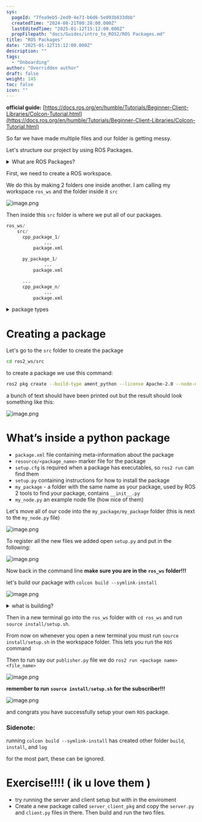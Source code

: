 ```yaml
---
sys:
  pageId: "7fea9eb5-2ed9-4e73-b6d6-5e093b833dbb"
  createdTime: "2024-08-21T00:28:00.000Z"
  lastEditedTime: "2025-01-12T15:12:00.000Z"
  propFilepath: "docs/Guides/intro_to_ROS2/ROS Packages.md"
title: "ROS Packages"
date: "2025-01-12T15:12:00.000Z"
description: ""
tags:
  - "Onboarding"
author: "Overridden author"
draft: false
weight: 145
toc: false
icon: ""
---
```


**official guide:** [https://docs.ros.org/en/humble/Tutorials/Beginner-Client-Libraries/Colcon-Tutorial.html](https://docs.ros.org/en/humble/Tutorials/Beginner-Client-Libraries/Colcon-Tutorial.html)

So far we have made multiple files and our folder is getting messy.

Let's structure our project by using ROS Packages.

<details>

<summary>What are ROS Packages?</summary>

ROS Packages are, as the name implies, packages of code that are highly sharable between ROS developers.

They consist of a folder, `package.xml` file, and source code

```python
      cpp_package_1/
		      ... imagine much code files here ..
          package.xml
```

</details>

First, we need to create a ROS workspace.

We do this by making 2 folders one inside another. I am calling my workspace `ros_ws` and the folder inside it `src`

![image.png](https://prod-files-secure.s3.us-west-2.amazonaws.com/d518164a-d88e-44d1-a4ee-3adb3bd8bce0/70706947-fd18-4537-a67b-e12946812d31/image.png?X-Amz-Algorithm=AWS4-HMAC-SHA256&X-Amz-Content-Sha256=UNSIGNED-PAYLOAD&X-Amz-Credential=ASIAZI2LB4664H7YXJOT%2F20250308%2Fus-west-2%2Fs3%2Faws4_request&X-Amz-Date=20250308T050222Z&X-Amz-Expires=3600&X-Amz-Security-Token=IQoJb3JpZ2luX2VjEAwaCXVzLXdlc3QtMiJHMEUCIDEvDUikoXvIsrcwjFB51BB%2BvZ1Dftq65HSkqptB34nHAiEA6nSUTZ6%2B0fDDrcfUOGrYeYBQxA4rdmYL5%2BAukwefgOMq%2FwMIVRAAGgw2Mzc0MjMxODM4MDUiDPR3mpCrcKVa%2FcHtnSrcA%2F8xP0JD9VxMIxeQpqvmMUNZ2l%2BTN8YJQVplRuigVUg4Bex7BojCS54s1zThv0vcu9xGubmcFfhPP8AVKYkNRIV1YR5%2FaXasUs1TwE%2BSwEUpL67K00Yj64S1yqWdj%2F9ACwUkfBsJuV1DZjWbEb9qaKeH7T47eP%2Bd0cEhCZmzAcB5QSidF5nwKwwT6kGJxeAH%2BlbX3QM8%2FyPb3TdRttLlAYe2ESiKY1oexp7mxGsTmhk5jkYqfxpl4qRoI3H5TZOxGBMMHq1FAWlZQmjLl9rLn5VVSfXqbywaVbrq3yHCBZ3HRQ8xMO2%2BpT571MSNvsDGBxwtsNh%2BGfCX4VqkTVCuw%2BP1BL%2BbKmjw%2BGij4TYsIGKQqsa9%2F%2BhlRXTeajlMnnNtwi3dOvl4zBQ5yaQgtdrs99m%2Fu%2FvKVNB3rdXWGFFAxIgvCvoNsutMDiOIF1dIpTkIVcGambCvVgFORbCZqKvhC8gWdaIFei6T29P2%2Bg0fBBsGQ5NkdbG%2B8afFZ8OTh1fnNGTMH44tSBT67pV1P14VF2g%2Bo4bFQcoc5zuRC13soZ9vr0EDWJIPQl5iCMjOnNKkopnhOxygKEE%2FKZPK7pKVuwFTPaCqKCgnuKExO%2BT1RkwvFiBzkL3lzpUTegvxMM2Cr74GOqUBXpjEn%2FJtq0uqvwZyiAhoWH5uYFabv1gIRMKX%2FcBiAhFg86%2Fh%2BJqJ6qqmzHbwkmFSL93E1hBpHk4TtcfmClb%2Fi2jRysq8vqIfTLKDvTJ59oq%2F%2Fn8%2F3bAg8LbU7skdzTFZXshYNJcRUR5R09aFND1y1Jjq%2B4zGgyX2FMBAxILbsi5YGuPC%2Fqxt44%2BJHDm2CPW8YXDkYJwpYtuQhMFkFUAwTnIgOtxS&X-Amz-Signature=a7f5d9404e73727f02866ee0632102c75e38efbd310a9ff284b364b7d573adc4&X-Amz-SignedHeaders=host&x-id=GetObject)

Then inside this `src` folder is where we put all of our packages.

```python
ros_ws/
    src/
      cpp_package_1/
		      ...
          package.xml

      py_package_1/
		      ...
          package.xml

      ...
      cpp_package_n/
		      ...
          package.xml

```

<details>

<summary>package types</summary>

packages can be either `C++` or python.

the intern file structure is different for each but for this guide we will stick to creating python packages

</details>

# Creating a package

Let's go to the `src` folder to create the package

```bash
cd ros2_ws/src
```

to create a package we use this command:

```bash
ros2 pkg create --build-type ament_python --license Apache-2.0 --node-name my_node my_package
```

a bunch of text should have been printed out but the result should look something like this:

![image.png](https://prod-files-secure.s3.us-west-2.amazonaws.com/d518164a-d88e-44d1-a4ee-3adb3bd8bce0/e6cf1e3f-8512-4a3e-b131-079f800bf3e8/image.png?X-Amz-Algorithm=AWS4-HMAC-SHA256&X-Amz-Content-Sha256=UNSIGNED-PAYLOAD&X-Amz-Credential=ASIAZI2LB4664H7YXJOT%2F20250308%2Fus-west-2%2Fs3%2Faws4_request&X-Amz-Date=20250308T050222Z&X-Amz-Expires=3600&X-Amz-Security-Token=IQoJb3JpZ2luX2VjEAwaCXVzLXdlc3QtMiJHMEUCIDEvDUikoXvIsrcwjFB51BB%2BvZ1Dftq65HSkqptB34nHAiEA6nSUTZ6%2B0fDDrcfUOGrYeYBQxA4rdmYL5%2BAukwefgOMq%2FwMIVRAAGgw2Mzc0MjMxODM4MDUiDPR3mpCrcKVa%2FcHtnSrcA%2F8xP0JD9VxMIxeQpqvmMUNZ2l%2BTN8YJQVplRuigVUg4Bex7BojCS54s1zThv0vcu9xGubmcFfhPP8AVKYkNRIV1YR5%2FaXasUs1TwE%2BSwEUpL67K00Yj64S1yqWdj%2F9ACwUkfBsJuV1DZjWbEb9qaKeH7T47eP%2Bd0cEhCZmzAcB5QSidF5nwKwwT6kGJxeAH%2BlbX3QM8%2FyPb3TdRttLlAYe2ESiKY1oexp7mxGsTmhk5jkYqfxpl4qRoI3H5TZOxGBMMHq1FAWlZQmjLl9rLn5VVSfXqbywaVbrq3yHCBZ3HRQ8xMO2%2BpT571MSNvsDGBxwtsNh%2BGfCX4VqkTVCuw%2BP1BL%2BbKmjw%2BGij4TYsIGKQqsa9%2F%2BhlRXTeajlMnnNtwi3dOvl4zBQ5yaQgtdrs99m%2Fu%2FvKVNB3rdXWGFFAxIgvCvoNsutMDiOIF1dIpTkIVcGambCvVgFORbCZqKvhC8gWdaIFei6T29P2%2Bg0fBBsGQ5NkdbG%2B8afFZ8OTh1fnNGTMH44tSBT67pV1P14VF2g%2Bo4bFQcoc5zuRC13soZ9vr0EDWJIPQl5iCMjOnNKkopnhOxygKEE%2FKZPK7pKVuwFTPaCqKCgnuKExO%2BT1RkwvFiBzkL3lzpUTegvxMM2Cr74GOqUBXpjEn%2FJtq0uqvwZyiAhoWH5uYFabv1gIRMKX%2FcBiAhFg86%2Fh%2BJqJ6qqmzHbwkmFSL93E1hBpHk4TtcfmClb%2Fi2jRysq8vqIfTLKDvTJ59oq%2F%2Fn8%2F3bAg8LbU7skdzTFZXshYNJcRUR5R09aFND1y1Jjq%2B4zGgyX2FMBAxILbsi5YGuPC%2Fqxt44%2BJHDm2CPW8YXDkYJwpYtuQhMFkFUAwTnIgOtxS&X-Amz-Signature=4b23600d90d1d468087cfa340ee9b9b8d99da6d487c190a208f61a4a26e69bad&X-Amz-SignedHeaders=host&x-id=GetObject)

# What’s inside a python package

- `package.xml` file containing meta-information about the package
- `resource/<package_name>` marker file for the package
- `setup.cfg` is required when a package has executables, so `ros2 run` can find them
- `setup.py` containing instructions for how to install the package
- `my_package` - a folder with the same name as your package, used by ROS 2 tools to find your package, contains `__init__.py`
- `my_node.py` an example node file (how nice of them)

Let's move all of our code into the `my_package/my_package` folder (this is next to the `my_node.py` file)

![image.png](https://prod-files-secure.s3.us-west-2.amazonaws.com/d518164a-d88e-44d1-a4ee-3adb3bd8bce0/9ce58f11-0da9-4d3e-b86d-506a9685d378/image.png?X-Amz-Algorithm=AWS4-HMAC-SHA256&X-Amz-Content-Sha256=UNSIGNED-PAYLOAD&X-Amz-Credential=ASIAZI2LB4664H7YXJOT%2F20250308%2Fus-west-2%2Fs3%2Faws4_request&X-Amz-Date=20250308T050223Z&X-Amz-Expires=3600&X-Amz-Security-Token=IQoJb3JpZ2luX2VjEAwaCXVzLXdlc3QtMiJHMEUCIDEvDUikoXvIsrcwjFB51BB%2BvZ1Dftq65HSkqptB34nHAiEA6nSUTZ6%2B0fDDrcfUOGrYeYBQxA4rdmYL5%2BAukwefgOMq%2FwMIVRAAGgw2Mzc0MjMxODM4MDUiDPR3mpCrcKVa%2FcHtnSrcA%2F8xP0JD9VxMIxeQpqvmMUNZ2l%2BTN8YJQVplRuigVUg4Bex7BojCS54s1zThv0vcu9xGubmcFfhPP8AVKYkNRIV1YR5%2FaXasUs1TwE%2BSwEUpL67K00Yj64S1yqWdj%2F9ACwUkfBsJuV1DZjWbEb9qaKeH7T47eP%2Bd0cEhCZmzAcB5QSidF5nwKwwT6kGJxeAH%2BlbX3QM8%2FyPb3TdRttLlAYe2ESiKY1oexp7mxGsTmhk5jkYqfxpl4qRoI3H5TZOxGBMMHq1FAWlZQmjLl9rLn5VVSfXqbywaVbrq3yHCBZ3HRQ8xMO2%2BpT571MSNvsDGBxwtsNh%2BGfCX4VqkTVCuw%2BP1BL%2BbKmjw%2BGij4TYsIGKQqsa9%2F%2BhlRXTeajlMnnNtwi3dOvl4zBQ5yaQgtdrs99m%2Fu%2FvKVNB3rdXWGFFAxIgvCvoNsutMDiOIF1dIpTkIVcGambCvVgFORbCZqKvhC8gWdaIFei6T29P2%2Bg0fBBsGQ5NkdbG%2B8afFZ8OTh1fnNGTMH44tSBT67pV1P14VF2g%2Bo4bFQcoc5zuRC13soZ9vr0EDWJIPQl5iCMjOnNKkopnhOxygKEE%2FKZPK7pKVuwFTPaCqKCgnuKExO%2BT1RkwvFiBzkL3lzpUTegvxMM2Cr74GOqUBXpjEn%2FJtq0uqvwZyiAhoWH5uYFabv1gIRMKX%2FcBiAhFg86%2Fh%2BJqJ6qqmzHbwkmFSL93E1hBpHk4TtcfmClb%2Fi2jRysq8vqIfTLKDvTJ59oq%2F%2Fn8%2F3bAg8LbU7skdzTFZXshYNJcRUR5R09aFND1y1Jjq%2B4zGgyX2FMBAxILbsi5YGuPC%2Fqxt44%2BJHDm2CPW8YXDkYJwpYtuQhMFkFUAwTnIgOtxS&X-Amz-Signature=5a9327718c473a9d908ba0f78ae1ee6c312ee19e129c02f26fb72d049d249d77&X-Amz-SignedHeaders=host&x-id=GetObject)

To register all the new files we added open `setup.py` and put in the following:

![image.png](https://prod-files-secure.s3.us-west-2.amazonaws.com/d518164a-d88e-44d1-a4ee-3adb3bd8bce0/1cd7c262-4cae-4496-9d75-c178537d24a2/image.png?X-Amz-Algorithm=AWS4-HMAC-SHA256&X-Amz-Content-Sha256=UNSIGNED-PAYLOAD&X-Amz-Credential=ASIAZI2LB4664H7YXJOT%2F20250308%2Fus-west-2%2Fs3%2Faws4_request&X-Amz-Date=20250308T050222Z&X-Amz-Expires=3600&X-Amz-Security-Token=IQoJb3JpZ2luX2VjEAwaCXVzLXdlc3QtMiJHMEUCIDEvDUikoXvIsrcwjFB51BB%2BvZ1Dftq65HSkqptB34nHAiEA6nSUTZ6%2B0fDDrcfUOGrYeYBQxA4rdmYL5%2BAukwefgOMq%2FwMIVRAAGgw2Mzc0MjMxODM4MDUiDPR3mpCrcKVa%2FcHtnSrcA%2F8xP0JD9VxMIxeQpqvmMUNZ2l%2BTN8YJQVplRuigVUg4Bex7BojCS54s1zThv0vcu9xGubmcFfhPP8AVKYkNRIV1YR5%2FaXasUs1TwE%2BSwEUpL67K00Yj64S1yqWdj%2F9ACwUkfBsJuV1DZjWbEb9qaKeH7T47eP%2Bd0cEhCZmzAcB5QSidF5nwKwwT6kGJxeAH%2BlbX3QM8%2FyPb3TdRttLlAYe2ESiKY1oexp7mxGsTmhk5jkYqfxpl4qRoI3H5TZOxGBMMHq1FAWlZQmjLl9rLn5VVSfXqbywaVbrq3yHCBZ3HRQ8xMO2%2BpT571MSNvsDGBxwtsNh%2BGfCX4VqkTVCuw%2BP1BL%2BbKmjw%2BGij4TYsIGKQqsa9%2F%2BhlRXTeajlMnnNtwi3dOvl4zBQ5yaQgtdrs99m%2Fu%2FvKVNB3rdXWGFFAxIgvCvoNsutMDiOIF1dIpTkIVcGambCvVgFORbCZqKvhC8gWdaIFei6T29P2%2Bg0fBBsGQ5NkdbG%2B8afFZ8OTh1fnNGTMH44tSBT67pV1P14VF2g%2Bo4bFQcoc5zuRC13soZ9vr0EDWJIPQl5iCMjOnNKkopnhOxygKEE%2FKZPK7pKVuwFTPaCqKCgnuKExO%2BT1RkwvFiBzkL3lzpUTegvxMM2Cr74GOqUBXpjEn%2FJtq0uqvwZyiAhoWH5uYFabv1gIRMKX%2FcBiAhFg86%2Fh%2BJqJ6qqmzHbwkmFSL93E1hBpHk4TtcfmClb%2Fi2jRysq8vqIfTLKDvTJ59oq%2F%2Fn8%2F3bAg8LbU7skdzTFZXshYNJcRUR5R09aFND1y1Jjq%2B4zGgyX2FMBAxILbsi5YGuPC%2Fqxt44%2BJHDm2CPW8YXDkYJwpYtuQhMFkFUAwTnIgOtxS&X-Amz-Signature=d0633b6f4e80b379b30a1a34b5145388b8a431a348260cf2cca5dfb6ea71dc90&X-Amz-SignedHeaders=host&x-id=GetObject)

Now back in the command line **make sure you are in the** **`ros_ws`** **folder!!!**

let's build our package with `colcon build --symlink-install`

![image.png](https://prod-files-secure.s3.us-west-2.amazonaws.com/d518164a-d88e-44d1-a4ee-3adb3bd8bce0/2f2a0d27-b173-48fd-b189-5f5c0ce65619/image.png?X-Amz-Algorithm=AWS4-HMAC-SHA256&X-Amz-Content-Sha256=UNSIGNED-PAYLOAD&X-Amz-Credential=ASIAZI2LB4664H7YXJOT%2F20250308%2Fus-west-2%2Fs3%2Faws4_request&X-Amz-Date=20250308T050223Z&X-Amz-Expires=3600&X-Amz-Security-Token=IQoJb3JpZ2luX2VjEAwaCXVzLXdlc3QtMiJHMEUCIDEvDUikoXvIsrcwjFB51BB%2BvZ1Dftq65HSkqptB34nHAiEA6nSUTZ6%2B0fDDrcfUOGrYeYBQxA4rdmYL5%2BAukwefgOMq%2FwMIVRAAGgw2Mzc0MjMxODM4MDUiDPR3mpCrcKVa%2FcHtnSrcA%2F8xP0JD9VxMIxeQpqvmMUNZ2l%2BTN8YJQVplRuigVUg4Bex7BojCS54s1zThv0vcu9xGubmcFfhPP8AVKYkNRIV1YR5%2FaXasUs1TwE%2BSwEUpL67K00Yj64S1yqWdj%2F9ACwUkfBsJuV1DZjWbEb9qaKeH7T47eP%2Bd0cEhCZmzAcB5QSidF5nwKwwT6kGJxeAH%2BlbX3QM8%2FyPb3TdRttLlAYe2ESiKY1oexp7mxGsTmhk5jkYqfxpl4qRoI3H5TZOxGBMMHq1FAWlZQmjLl9rLn5VVSfXqbywaVbrq3yHCBZ3HRQ8xMO2%2BpT571MSNvsDGBxwtsNh%2BGfCX4VqkTVCuw%2BP1BL%2BbKmjw%2BGij4TYsIGKQqsa9%2F%2BhlRXTeajlMnnNtwi3dOvl4zBQ5yaQgtdrs99m%2Fu%2FvKVNB3rdXWGFFAxIgvCvoNsutMDiOIF1dIpTkIVcGambCvVgFORbCZqKvhC8gWdaIFei6T29P2%2Bg0fBBsGQ5NkdbG%2B8afFZ8OTh1fnNGTMH44tSBT67pV1P14VF2g%2Bo4bFQcoc5zuRC13soZ9vr0EDWJIPQl5iCMjOnNKkopnhOxygKEE%2FKZPK7pKVuwFTPaCqKCgnuKExO%2BT1RkwvFiBzkL3lzpUTegvxMM2Cr74GOqUBXpjEn%2FJtq0uqvwZyiAhoWH5uYFabv1gIRMKX%2FcBiAhFg86%2Fh%2BJqJ6qqmzHbwkmFSL93E1hBpHk4TtcfmClb%2Fi2jRysq8vqIfTLKDvTJ59oq%2F%2Fn8%2F3bAg8LbU7skdzTFZXshYNJcRUR5R09aFND1y1Jjq%2B4zGgyX2FMBAxILbsi5YGuPC%2Fqxt44%2BJHDm2CPW8YXDkYJwpYtuQhMFkFUAwTnIgOtxS&X-Amz-Signature=efb1d29e06bd1b98f1f475f9719d71867abaf8aa62847b076c3a05ae3f28a5ef&X-Amz-SignedHeaders=host&x-id=GetObject)

<details>

<summary>what is building?</summary>

if you are a CS major at Rose-Hulman you will learn the answer to this in CSSE132

but TLDR; is it combines all the code files into one program that can be run easily 

</details>

Then in a new terminal go into the `ros_ws` folder with `cd ros_ws` and run `source install/setup.sh`. 

From now on whenever you open a new terminal you must run `source install/setup.sh` in the workspace folder. This lets you run the `ROS` command

Then to run say our `publisher.py` file we do `ros2 run <package name> <file_name>`

![image.png](https://prod-files-secure.s3.us-west-2.amazonaws.com/d518164a-d88e-44d1-a4ee-3adb3bd8bce0/4f4b1219-3a44-4632-aa0a-ce3471699f59/image.png?X-Amz-Algorithm=AWS4-HMAC-SHA256&X-Amz-Content-Sha256=UNSIGNED-PAYLOAD&X-Amz-Credential=ASIAZI2LB4664H7YXJOT%2F20250308%2Fus-west-2%2Fs3%2Faws4_request&X-Amz-Date=20250308T050223Z&X-Amz-Expires=3600&X-Amz-Security-Token=IQoJb3JpZ2luX2VjEAwaCXVzLXdlc3QtMiJHMEUCIDEvDUikoXvIsrcwjFB51BB%2BvZ1Dftq65HSkqptB34nHAiEA6nSUTZ6%2B0fDDrcfUOGrYeYBQxA4rdmYL5%2BAukwefgOMq%2FwMIVRAAGgw2Mzc0MjMxODM4MDUiDPR3mpCrcKVa%2FcHtnSrcA%2F8xP0JD9VxMIxeQpqvmMUNZ2l%2BTN8YJQVplRuigVUg4Bex7BojCS54s1zThv0vcu9xGubmcFfhPP8AVKYkNRIV1YR5%2FaXasUs1TwE%2BSwEUpL67K00Yj64S1yqWdj%2F9ACwUkfBsJuV1DZjWbEb9qaKeH7T47eP%2Bd0cEhCZmzAcB5QSidF5nwKwwT6kGJxeAH%2BlbX3QM8%2FyPb3TdRttLlAYe2ESiKY1oexp7mxGsTmhk5jkYqfxpl4qRoI3H5TZOxGBMMHq1FAWlZQmjLl9rLn5VVSfXqbywaVbrq3yHCBZ3HRQ8xMO2%2BpT571MSNvsDGBxwtsNh%2BGfCX4VqkTVCuw%2BP1BL%2BbKmjw%2BGij4TYsIGKQqsa9%2F%2BhlRXTeajlMnnNtwi3dOvl4zBQ5yaQgtdrs99m%2Fu%2FvKVNB3rdXWGFFAxIgvCvoNsutMDiOIF1dIpTkIVcGambCvVgFORbCZqKvhC8gWdaIFei6T29P2%2Bg0fBBsGQ5NkdbG%2B8afFZ8OTh1fnNGTMH44tSBT67pV1P14VF2g%2Bo4bFQcoc5zuRC13soZ9vr0EDWJIPQl5iCMjOnNKkopnhOxygKEE%2FKZPK7pKVuwFTPaCqKCgnuKExO%2BT1RkwvFiBzkL3lzpUTegvxMM2Cr74GOqUBXpjEn%2FJtq0uqvwZyiAhoWH5uYFabv1gIRMKX%2FcBiAhFg86%2Fh%2BJqJ6qqmzHbwkmFSL93E1hBpHk4TtcfmClb%2Fi2jRysq8vqIfTLKDvTJ59oq%2F%2Fn8%2F3bAg8LbU7skdzTFZXshYNJcRUR5R09aFND1y1Jjq%2B4zGgyX2FMBAxILbsi5YGuPC%2Fqxt44%2BJHDm2CPW8YXDkYJwpYtuQhMFkFUAwTnIgOtxS&X-Amz-Signature=0309312e468f37e0f695b08ccd4070ddb621cc30e293686733db8285840c097c&X-Amz-SignedHeaders=host&x-id=GetObject)

**remember to run** **`source install/setup.sh`** **for the subscriber!!!**

![image.png](https://prod-files-secure.s3.us-west-2.amazonaws.com/d518164a-d88e-44d1-a4ee-3adb3bd8bce0/02121119-dad4-49ec-8356-c956108b4243/image.png?X-Amz-Algorithm=AWS4-HMAC-SHA256&X-Amz-Content-Sha256=UNSIGNED-PAYLOAD&X-Amz-Credential=ASIAZI2LB4664H7YXJOT%2F20250308%2Fus-west-2%2Fs3%2Faws4_request&X-Amz-Date=20250308T050223Z&X-Amz-Expires=3600&X-Amz-Security-Token=IQoJb3JpZ2luX2VjEAwaCXVzLXdlc3QtMiJHMEUCIDEvDUikoXvIsrcwjFB51BB%2BvZ1Dftq65HSkqptB34nHAiEA6nSUTZ6%2B0fDDrcfUOGrYeYBQxA4rdmYL5%2BAukwefgOMq%2FwMIVRAAGgw2Mzc0MjMxODM4MDUiDPR3mpCrcKVa%2FcHtnSrcA%2F8xP0JD9VxMIxeQpqvmMUNZ2l%2BTN8YJQVplRuigVUg4Bex7BojCS54s1zThv0vcu9xGubmcFfhPP8AVKYkNRIV1YR5%2FaXasUs1TwE%2BSwEUpL67K00Yj64S1yqWdj%2F9ACwUkfBsJuV1DZjWbEb9qaKeH7T47eP%2Bd0cEhCZmzAcB5QSidF5nwKwwT6kGJxeAH%2BlbX3QM8%2FyPb3TdRttLlAYe2ESiKY1oexp7mxGsTmhk5jkYqfxpl4qRoI3H5TZOxGBMMHq1FAWlZQmjLl9rLn5VVSfXqbywaVbrq3yHCBZ3HRQ8xMO2%2BpT571MSNvsDGBxwtsNh%2BGfCX4VqkTVCuw%2BP1BL%2BbKmjw%2BGij4TYsIGKQqsa9%2F%2BhlRXTeajlMnnNtwi3dOvl4zBQ5yaQgtdrs99m%2Fu%2FvKVNB3rdXWGFFAxIgvCvoNsutMDiOIF1dIpTkIVcGambCvVgFORbCZqKvhC8gWdaIFei6T29P2%2Bg0fBBsGQ5NkdbG%2B8afFZ8OTh1fnNGTMH44tSBT67pV1P14VF2g%2Bo4bFQcoc5zuRC13soZ9vr0EDWJIPQl5iCMjOnNKkopnhOxygKEE%2FKZPK7pKVuwFTPaCqKCgnuKExO%2BT1RkwvFiBzkL3lzpUTegvxMM2Cr74GOqUBXpjEn%2FJtq0uqvwZyiAhoWH5uYFabv1gIRMKX%2FcBiAhFg86%2Fh%2BJqJ6qqmzHbwkmFSL93E1hBpHk4TtcfmClb%2Fi2jRysq8vqIfTLKDvTJ59oq%2F%2Fn8%2F3bAg8LbU7skdzTFZXshYNJcRUR5R09aFND1y1Jjq%2B4zGgyX2FMBAxILbsi5YGuPC%2Fqxt44%2BJHDm2CPW8YXDkYJwpYtuQhMFkFUAwTnIgOtxS&X-Amz-Signature=a7236989c86d96cb8e35b6996fcabc40ecaaa6c836b307477a900865249665d8&X-Amz-SignedHeaders=host&x-id=GetObject)

and congrats you have successfully setup your own `ROS` package.

### Sidenote:

running `colcon build --symlink-install` has created other folder `build`, `install`, and `log`

for the most part, these can be ignored.

# Exercise!!!! ( ik u love them )

- try running the server and client setup but with in the enviroment
- Create a new package called `server_client_pkg` and copy the `server.py` and `client.py` files in there. Then build and run the two files.
